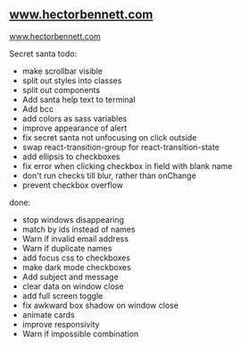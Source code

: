 ## www.hectorbennett.com

www.hectorbennett.com


Secret santa todo:
 - make scrollbar visible
 - split out styles into classes
 - split out components
 - Add santa help text to terminal
 - Add bcc
 - add colors as sass variables
 - improve appearance of alert
 - fix secret santa not unfocusing on click outside
 - swap react-transition-group for react-transition-state
 - add ellipsis to checkboxes
 - fix error when clicking checkbox in field with blank name
 - don't run checks till blur, rather than onChange
 - prevent checkbox overflow

done:
- stop windows disappearing
- match by ids instead of names
- Warn if invalid email address
- Warn if duplicate names
- add focus css to checkboxes
- make dark mode checkboxes
- Add subject and message
- clear data on window close
- add full screen toggle
- fix awkward box shadow on window close
- animate cards
- improve responsivity
- Warn if impossible combination
